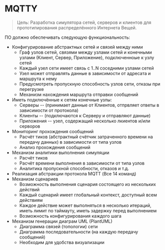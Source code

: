 # MQTTY

> Цель: Разработка симулятора сетей, серверов и клиентов для прототипирования распределённого Интернета Вещей.

ПО должно обеспечивать следующую функциональность:

* Конфигурирование абстрактных сетей и связей между ними
    * Граф узлов сетей, связями между узлами сетей и конечными узлами (Клиент, Сервер, Приложение), подключенноые к узлу сетей
    * Каждый узел сети имеет связь с 1..N соседними узлами сетей
    * Узел может отправлять данные в зависимости от адресата и маршрута к нему
    * Предусмотреть пропускную способность узлов сети, отказы при перегрузке
    * Механизм нахождения маршрута отправки сообщений 
* Иметь подключённые к сетям конечные узлы:
    * Серверы -- (принимает данные от Клиентов, отпрвляет ответы в зависимости от протокола)
    * Клиенты -- (подключаются к Серверу и отправляют данные) 
    * Приложения -- узел, содержащий несколько лкиентов и/или серворов
* Мониторинг прохождения сообщений
    * Расчёт тиков (абстрактный счётчик затраченного времени на передачу данных) в зависимости от типа узлов
    * Анализ прохождения сообщений
* Механизм аналитики выполнения симуляции
    * Расчёт тиков
    * Расчёт времени выполнения в зависимости от типа узлов
    * Аналитика пропускной способности, отказов и т.д.
* Реализация абстракции протокола MQTT (Все 14 команд)
* Механизм сценариев
    * Возможность выполнения сценария состоящего из нескольких действий
    * Каждый сценарий имеет глобальный контекст, доступный всем действиям
    * Каждое действие может выполняться в несколько итераций, иметь лимит по таймауту, иметь задержку перед выполнением
    * Возможность конфигурирования каждого шага
* Механизм генерации диаграм UML (PlantUML)
    * Диаграмма связей (топологии) сети
    * Диаграмма последовательности (на каждую передачу сообщений)
    * Необходим для удобства визуализации
